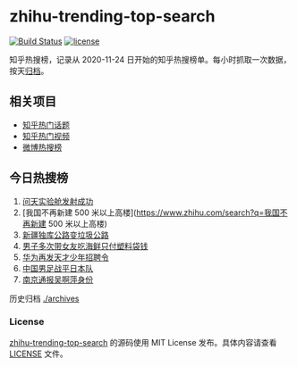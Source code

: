 # zhihu-trending-top-search

[![Build Status](https://github.com/justjavac/zhihu-trending-top-search/workflows/ci/badge.svg?branch=main)](https://github.com/justjavac/zhihu-trending-top-search/actions)
[![license](https://img.shields.io/github/license/justjavac/zhihu-trending-top-search)](https://github.com/justjavac/zhihu-trending-top-search/blob/main/LICENSE)

知乎热搜榜，记录从 2020-11-24 日开始的知乎热搜榜单。每小时抓取一次数据，按天[归档](./archives)。

## 相关项目

- [知乎热门话题](https://github.com/justjavac/zhihu-trending-hot-questions)
- [知乎热门视频](https://github.com/justjavac/zhihu-trending-hot-video)
- [微博热搜榜](https://github.com/justjavac/weibo-trending-hot-search)

## 今日热搜榜

<!-- BEGIN -->
<!-- 最后更新时间 Mon Jul 25 2022 06:03:18 GMT+0800 (China Standard Time) -->

1. [问天实验舱发射成功](https://www.zhihu.com/search?q=问天实验舱发射成功)
1. [我国不再新建 500 米以上高楼](https://www.zhihu.com/search?q=我国不再新建 500 米以上高楼)
1. [新疆独库公路变垃圾公路](https://www.zhihu.com/search?q=新疆独库公路变垃圾公路)
1. [男子多次带女友吃海鲜只付塑料袋钱](https://www.zhihu.com/search?q=男子多次带女友吃海鲜只付塑料袋钱)
1. [华为再发天才少年招聘令](https://www.zhihu.com/search?q=华为再发天才少年招聘令)
1. [中国男足战平日本队](https://www.zhihu.com/search?q=中国男足战平日本队)
1. [南京通报吴啊萍身份](https://www.zhihu.com/search?q=南京通报吴啊萍身份)

<!-- END -->

历史归档 [./archives](./archives)

### License

[zhihu-trending-top-search](https://github.com/justjavac/zhihu-trending-top-search)
的源码使用 MIT License 发布。具体内容请查看 [LICENSE](./LICENSE) 文件。

